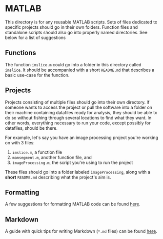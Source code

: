 # MATLAB

This directory is for any reusable MATLAB scripts. Sets of files dedicated to specific projects should go in their own folders. Function files and standalone scripts should also go into properly named directories. See below for a list of suggestions

## Functions

The function `imslice.m` could go into a folder in this directory called `imslice`. It should be accompanied with a short `README.md` that describes a basic use-case for the function.

## Projects

Projects consisting of multiple files should go into their own directory. If someone wants to access the project or pull the software into a folder on their machine containing datafiles ready for analysis, they should be able to do so without fishing through several locations to find what they want. In other words, everything necessary to run your code, except possibly for datafiles, should be there.

For example, let's say you have an image processing project you're working on with 3 files:

  1. `imslice.m`, a function file
  2. `mansegment.m`, another function file, and
  3. `imageProcessing.m`, the script you're using to run the project

These files should go into a folder labeled `imageProcessing`, along with a **short** `README.md` describing what the project's aim is.

## Formatting

A few suggestions for formatting MATLAB code can be found [here](./MATLAB_FORMAT.md).

## Markdown

A guide with quick tips for writing Markdown (`*.md` files) can be found [here](https://guides.github.com/features/mastering-markdown/).
